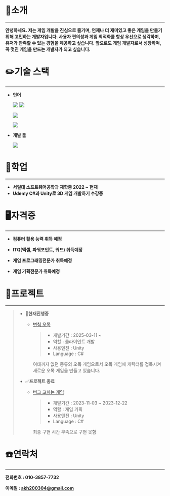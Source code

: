 # 👋소개
---
**안녕하세요. 저는 게임 개발을 진심으로 즐기며, 언제나 더 재미있고 좋은 게임을 만들기 위해 고민하는 개발자입니다. 사용자 편의성과 게임 최적화를 항상 우선으로 생각하며, 유저가 만족할 수 있는 경험을 제공하고 싶습니다. 앞으로도 게임 개발자로서 성장하며, 꼭 멋진 게임을 만드는 개발자가 되고 싶습니다.**
# ✏️기술 스택
---
* **언어**

  <img src="https://img.shields.io/badge/C-00599C?style=flat-square&logo=C&logoColor=white"/></a>
  <img src="https://img.shields.io/badge/C++-00599C?style=flat-square&logo=C%2B%2B&logoColor=white"/></a>
  
  [<img src="https://img.shields.io/badge/c%23-%23239120?style=flat-square&logo=C-Sharp&logoColor=white"/></a>](CSharpHaks "C#")
  
  <img src="https://img.shields.io/badge/java-%23ED8B00?style=flat-square&logo=openjdk&logoColor=white"/></a>
* **개발 툴**

  [<img src="https://img.shields.io/badge/unity-%23000000?style=flat-square&logo=unity&logoColor=white"/></a>](./UnityHaks "유니티")
# 📖학업
---
* **서일대 소프트웨어공학과 재학중 2022 ~ 현재**
* **Udemy C#과 Unity로 3D 게임 개발하기 수강중**

# 🖥자격증
---
* **컴퓨터 활용 능력 취득 예정**

* **ITQ(엑셀, 파워포인트, 워드) 취득예정**

* **게임 프로그래밍전문가 취득예정**

* **게임 기획전문가 취득예정**

# 📄프로젝트
---
>* 📝**현재진행중**
>    * [변칙 오목](https://github.com/JIN-YOO-YU/Omok "변칙 오목" )
>       >+ 개발기간 : 2025-03-11 ~
>        >+ 역할 : 클라이언트 개발
>        >+ 사용엔진 : Unity
>        >+ Language : C#
>      
>      여태까지 없던 종류의 오목 게임으로서 오목 게임에 캐릭터를 접목시켜 새로운 오목 게임을 만들고 있습니다.
>* ✅**프로젝트 종료**
>      * [버그 고치는 게임](./텀프로젝트 "텀프로젝트" )
>         >+ 개발기간 : 2023-11-03 ~ 2023-12-22
>        >+ 역할 : 게임 기획
>        >+ 사용엔진 : Unity
>        >+ Language : C#
>
>  
>          최종 구현 시간 부족으로 구현 못함
# ☎️연락처
---
**전화번호 : 010-3857-7732**

**이메일 : akh200304@gmail.com**
